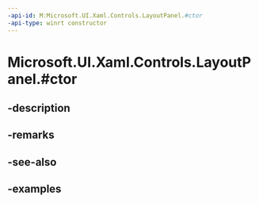 ```yaml
---
-api-id: M:Microsoft.UI.Xaml.Controls.LayoutPanel.#ctor
-api-type: winrt constructor
---
```


# Microsoft.UI.Xaml.Controls.LayoutPanel.#ctor

<!--
public LayoutPanel ();
-->


## -description

## -remarks

## -see-also

## -examples


